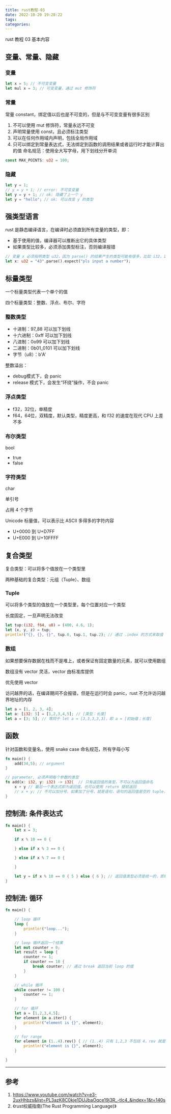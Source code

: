 ```yaml
---
title: rust教程-03
date: 2022-10-20 19:28:22
tags:
categories:
---
```


rust 教程 03 基本内容

<!--more-->

## 变量、常量、隐藏

### 变量

```rust
let x = 5; // 不可变变量
let mul x = 3; // 可变变量，通过 mut 修饰符
```

### 常量

常量 constant，绑定值以后也是不可变的，但是与不可变变量有很多区别
1. 不可以使用 mut 修饰符，常量永远不可变
2. 声明常量使用 const，且必须标注类型
3. 可以在任何作用域内声明，包括全局作用域
4. 只可以绑定到常量表达式，无法绑定到函数的调用结果或者运行时才能计算出的值
命名规范：使用全大写字母，用下划线分开单词

```rust
const MAX_POINTS: u32 = 100;
```

### 隐藏

```rust
let y = 1;
// y = y + 1; // error: 不可变变量
let y = y + 1; // ok: 隐藏了上一个 y
let y = "hello"; // ok: 可以改变 y 的类型
```

## 强类型语言

rust 是静态编译语言，在编译时必须直到所有变量的类型，即：

- 基于使用的值，编译器可以推断出它的具体类型
- 如果类型比较多，必须添加类型标注，否则编译报错

```rust
// 变量 x 必须指明类型 u32，因为 parse() 的结果产生的类型可能有很多，比如 i32，i64，u64 等等
let x: u32 = "43".parse().expect("pls input a number"); 
```

## 标量类型

一个标量类型代表一个单个的值

四个标量类型：整数、浮点、布尔、字符

### 整数类型

- 十进制：97_88 可以加下划线
- 十六进制：0xff 可以加下划线
- 八进制：0o99 可以加下划线
- 二进制：0b01_0101 可以加下划线
- 字节（u8）：b'A'

整数溢出：
- debug模式下，会 panic
- release 模式下，会发生“环绕”操作，不会 panic

### 浮点类型

- f32，32位，单精度
- f64，64位，双精度，默认类型，精度更高，和 f32 的速度在现代 CPU 上差不多

### 布尔类型

bool
- true
- false

### 字符类型

char

单引号

占用 4 个字节

Unicode 标量值，可以表示比 ASCII 多得多的字符内容
- U+0000 到 U+D7FF
- U+E000 到 U+10FFFF

## 复合类型

复合类型：可以将多个值放在一个类型里

两种基础的复合类型：元组（Tuple）、数组

### Tuple

可以将多个类型的值放在一个类型里，每个位置对应一个类型

长度固定，一旦声明无法改变

```rust
let tup:(i32, f64, u8) = (400, 4.6, 1); 
let (x, y, z) = tup;
println!("{}, {}, {}", tup.0, tup.1, tup.2); // 通过 .index 的方式来取值
```

### 数组

如果想要保存数据在栈而不是堆上，或者保证有固定数量的元素，就可以使用数组

数组没有 vector 灵活，vector 由标准库提供

优先使用 vector

访问越界的话，在编译期间不会报错，但是在运行时会 panic，rust 不允许访问越界地址的内存

```rust
let a = [1, 2, 3, 4];
let a: [i32: 5] = [1,2,3,4,5]; // [类型：长度]
let a = [3; 5]; // 等同于 let a = [3,3,3,3,3]，即 a = [初始值；长度]
```

## 函数

针对函数和变量名，使用 snake case 命名规范，所有字母小写

```rust
fn main() {
    add(34,5); // argument
}

// parameter, 必须声明每个参数的类型
fn add(x: i32, y: i32) -> i32{  // 只有返回值的类型，不可以为返回值命名
    x + y // 最后一个表达式即为返回值，也可以使用 return 提前返回
    // x + y; // 不可以加分号，如果加了分号，就是语句，语句的返回值是空的 tuple，即 () 
}
```

## 控制流: 条件表达式

```rust
fn main() {
    let x = 3;

    if x % 10 == 0 {

    } else if x % 3 == 0 {

    } else if x % 7 == 0 {

    }

    let y = if x % 10 == 0 { 5 } else { 6 }; // 返回值类型必须是统一的，即编译期间能够确定类型
}
```

## 控制流: 循环

```rust
fn main() {

    // loop 循环
    loop {
        println!("loop...");
    }

    // loop 循环返回一个结果
    let mut counter = 0;
    let result = loop {
        counter += 1;
        if counter == 10 {
            break counter; // 通过 break 返回当前 loop 的值
        }
    }

    // while 循环
    while counter != 100 {
        counter += 1;
    }

    // for 循环
    let a = [1,2,3,4,5];
    for element in a.iter() {
        println!("element is {}", element);
    }

    // for range
    for element in (1..4).rev() { // (1..4) 只有 1,2,3 不包括 4，rev 就是反转一下
        println!("element is {}", element);
    }

}
```
---

## 参考
1. https://www.youtube.com/watch?v=e3-2uxHhbzs&list=PL3azK8C0kje1DUJbaOqce19j3R_-tIc4_&index=1&t=140s
2. 《rust权威指南(The Rust Programming Language)》